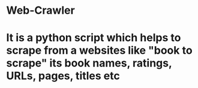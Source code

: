 # Web-Crawler

# It is a python script which helps to scrape from a websites like "book to scrape" its book names, ratings, URLs, pages, titles etc
